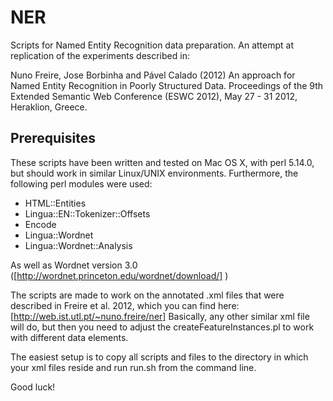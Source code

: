 NER
===

Scripts for Named Entity Recognition data preparation. An attempt at replication of the experiments described in:

Nuno Freire, Jose Borbinha and Pável Calado (2012) An approach for Named Entity Recognition in Poorly Structured Data. Proceedings of the 9th Extended Semantic Web Conference (ESWC 2012), May 27 - 31 2012, Heraklion, Greece. 

Prerequisites
--

These scripts have been written and tested on Mac OS X, with perl 5.14.0, but should work in similar Linux/UNIX environments. Furthermore, the following perl modules were used:

- HTML::Entities
- Lingua::EN::Tokenizer::Offsets
- Encode
- Lingua::Wordnet
- Lingua::Wordnet::Analysis

As well as Wordnet version 3.0 ([http://wordnet.princeton.edu/wordnet/download/] )

The scripts are made to work on the annotated .xml files that were described in Freire et al. 2012, which you can find here: [http://web.ist.utl.pt/~nuno.freire/ner]
Basically, any other similar xml file will do, but then you need to adjust the createFeatureInstances.pl to work with different data elements. 

The easiest setup is to copy all scripts and files to the directory in which your xml files reside and run run.sh from the command line. 

Good luck!
